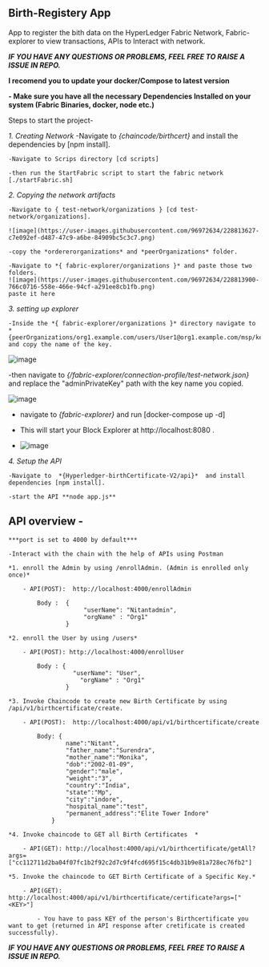 ## Birth-Registery App
App to register the bith data on the HyperLedger Fabric Network, Fabric-explorer to view transactions, APIs to Interact with network.

***IF YOU HAVE ANY QUESTIONS OR PROBLEMS, FEEL FREE TO RAISE A ISSUE IN REPO.***

**I recomend you to update your docker/Compose to latest version**

**- Make sure you have all the necessary Dependencies Installed on your system (Fabric Binaries, docker, node etc.)**


Steps to start the project-

*1. Creating Network*
    -Navigate to *{chaincode/birthcert}* and install the dependencies by [npm install].

	-Navigate to Scrips directory [cd scripts]
	
	-then run the StartFabric script to start the fabric network [./startFabric.sh]
	
*2. Copying the network artifacts*

    -Navigate to { test-network/organizations } [cd test-network/organizations].
    
    ![image](https://user-images.githubusercontent.com/96972634/228813627-c7e092ef-d487-47c9-a6be-84909bc5c3c7.png)

    -copy the *ordererorganizations* and *peerOrganizations* folder.
	
    -Navigate to *{ fabric-explorer/organizations }* and paste those two folders.
	![image](https://user-images.githubusercontent.com/96972634/228813900-766c0716-558e-466e-94cf-a291ee8cb1fb.png)
	paste it here
	
*3. setting up explorer*

	-Inside the *{ fabric-explorer/organizations }* directory navigate to *{peerOrganizations/org1.example.com/users/User1@org1.example.com/msp/keystore}* and copy the name of the key.

![image](https://user-images.githubusercontent.com/96972634/228814194-42154809-24b8-43b3-abc3-6edec623b9c7.png)


  -then navigate to *{/fabric-explorer/connection-profile/test-network.json}* and replace the "adminPrivateKey" path with the key name you copied.
  
  ![image](https://user-images.githubusercontent.com/96972634/228814583-f0913030-8ae2-414e-b4e8-ce27b70b092e.png)


  - navigate to *{fabric-explorer}* and run [docker-compose up -d]

   - This will start your Block Explorer at http://localhost:8080 .
   - ![image](https://user-images.githubusercontent.com/96972634/228820468-e5f4db0b-5f81-4afb-af1c-abeb56a1f97d.png)


*4. Setup the API*  

	-Navigate to  *{Hyperledger-birthCertificate-V2/api}*  and install dependencies [npm install].
	
	-start the API **node app.js**

## API overview -
	
	***port is set to 4000 by default***

    -Interact with the chain with the help of APIs using Postman

    *1. enroll the Admin by using /enrollAdmin. (Admin is enrolled only once)*
        
        - API(POST):  http://localhost:4000/enrollAdmin

            Body :  {
                         "userName": "Nitantadmin",
                         "orgName" : "Org1"
                    }
    
    *2. enroll the User by using /users*
        
        - API(POST): http://localhost:4000/enrollUser

            Body : {
                      "userName": "User",
                        "orgName" : "Org1"
                    }
    
    *3. Invoke Chaincode to create new Birth Certificate by using /api/v1/birthcertificate/create.

        - API(POST):  http://localhost:4000/api/v1/birthcertificate/create

            Body: {
                    name":"Nitant",
                    "father_name":"Surendra",
                    "mother_name":"Monika",
                    "dob":"2002-01-09",
                    "gender":"male",
                    "weight":"3",
                    "country":"India",
                    "state":"Mp",
                    "city":"indore",
                    "hospital_name":"test",
                    "permanent_address":"Elite Tower Indore"
                }

    *4. Invoke chaincode to GET all Birth Certificates  *

        - API(GET): http://localhost:4000/api/v1/birthcertificate/getAll?args=["cc112711d2ba04f07fc1b2f92c2d7c9f4fcd695f15c4db31b9e81a728ec76fb2"]

    *5. Invoke the chaincode to GET Birth Certificate of a Specific Key.*

        - API(GET): http://localhost:4000/api/v1/birthcertificate/certificate?args=["<KEY>"]

            - You have to pass KEY of the person's Birthcertificate you want to get (returned in API response after cretificate is created successfully).

***IF YOU HAVE ANY QUESTIONS OR PROBLEMS, FEEL FREE TO RAISE A ISSUE IN REPO.***
